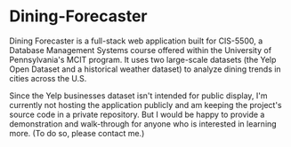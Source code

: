 # Dining-Forecaster

Dining Forecaster is a full-stack web application built for CIS-5500, a Database Management Systems course offered within the University of Pennsylvania's MCIT program. It uses two large-scale datasets (the Yelp Open Dataset and a historical weather dataset) to analyze dining trends in cities across the U.S.

Since the Yelp businesses dataset isn't intended for public display, I'm currently not hosting the application publicly and am keeping the project's source code in a private repository. But I would be happy to provide a demonstration and walk-through for anyone who is interested in learning more. (To do so, please contact me.)

